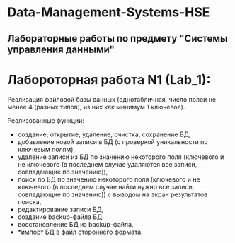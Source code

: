 # Data-Management-Systems-HSE
## Лабораторные работы по предмету "Системы управления данными"

# Лабороторная работа N1 (Lab_1):
Реализация файловой базы данных (однотабличная, число полей не менее 4 (разных типов), из них как минимум 1 ключевое). 

Реализованные функции:
- создание, открытие, удаление, очистка, сохранение БД,
- добавление новой записи в БД (с проверкой уникальности по ключевым полям),
- удаление записи из БД по значению некоторого поля (ключевого и не ключевого (в последнем случае удаляются все записи, совпадающие по значению)),
- поиск по БД по значению некоторого поля (ключевого и не ключевого (в последнем случае найти нужно все записи, совпадающие по значению)) с выводом на экран результатов поиска,
- редактирование записи БД,
- создание backup-файла БД,
- восстановление БД из backup-файла,
- *импорт БД в файл стороннего формата.
